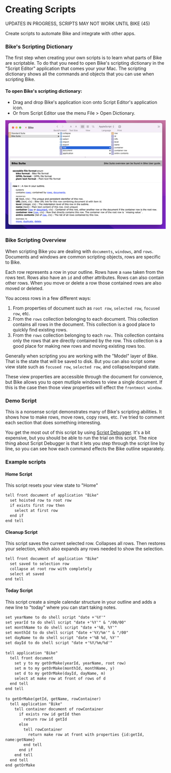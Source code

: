 # Creating Scripts

UPDATES IN PROGRESS, SCRIPTS MAY NOT WORK UNTIL BIKE (45)

Create scripts to automate Bike and integrate with other apps.

### Bike's Scripting Dictionary

The first step when creating your own scripts is to learn what parts of Bike are scriptable. To do that you need to open Bike's scripting dictionary in the "Script Editor" application that comes your your Mac. The scripting dictionary shows all the commands and objects that you can use when scripting Bike.

#### To open Bike's scripting dictionary:

* &#x20;Drag and drop Bike's application icon onto Script Editor's application icon.
* Or from Script Editor use the menu File > Open Dictionary.

![](../.gitbook/assets/bike-dictionary.png)

### Bike Scripting Overview

When scripting Bike you are dealing with `documents`, `windows`, and `rows`. Documents and windows are common scripting objects, rows are specific to Bike.

Each row represents a row in your outline. Rows have a `name` taken from the rows text. Rows also have an `id` and other attributes. Rows can also contain other rows. When you move or delete a row those contained rows are also moved or deleted.

You access rows in a few different ways:

1. From properties of document such as `root row`, `selected row`, `focused row`, etc.
2. From the `rows` collection belonging to each document. This collection contains all rows in the document. This collection is a good place to quickly find existing rows.
3. From the `rows` collection belonging to each `row.` This collection contains only the rows that are directly contained by the  row. This collection is a good place for making new rows and moving existing rows too.

Generally when scripting you are working with the "Model" layer of Bike. That is the state that will be saved to disk. But you can also script some view state such as `focused row`,  `selected row`, and collapse/expand state.

These view properties are accessible through the document for convience, but Bike allows you to open mutliple windows to view a single document. If this is the case then those view properties will effect the `frontmost window`.

### Demo Script

This is a nonsense script demonstrates many of Bike's scripting abilities. It shows how to make rows, move rows, copy rows, etc. I've tried to comment each section that does something interesting.

You get the most out of this script by using [Script Debugger](https://latenightsw.com). It's a bit expensive, but you should be able to run the trial on this script. The nice thing about Script Debugger is that it lets you step through the script line by line, so you can see how each command effects the Bike outline separately.



### Example scripts

#### Home Script

This script resets your view state to "Home"

```
tell front document of application "Bike"
  set hoisted row to root row
  if exists first row then
    select at first row
  end if
end tell
```

#### Cleanup Script

This script saves the current selected row. Collapses all rows. Then restores your selection, which also expands any rows needed to show the selection.

```
tell front document of application "Bike"
  set saved to selection row
  collapse at root row with completely
  select at saved
end tell
```

#### Today Script

This script create a simple calendar structure in your outline and adds a new line to "today" where you can start taking notes.

```
set yearName to do shell script "date +'%Y'"
set yearId to do shell script "date +'%Y'" & "/00/00"
set monthName to do shell script "date +'%B, %Y'"
set monthId to do shell script "date +'%Y/%m'" & "/00"
set dayName to do shell script "date +'%B %d, %Y'"
set dayId to do shell script "date +'%Y/%m/%d'"

tell application "Bike"
  tell front document
    set y to my getOrMake(yearId, yearName, root row)
    set m to my getOrMake(monthId, monthName, y)
    set d to my getOrMake(dayId, dayName, m)
    select at make row at front of rows of d
  end tell
end tell

to getOrMake(getId, getName, rowContainer)
  tell application "Bike"
    tell container document of rowContainer
      if exists row id getId then
        return row id getId
      else
        tell rowContainer
          return make row at front with properties {id:getId, name:getName}
        end tell
      end if
    end tell
  end tell
end getOrMake

```
